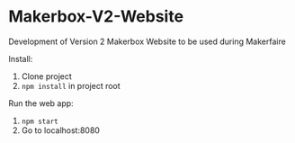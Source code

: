# Makerbox-V2-Website
Development of Version 2 Makerbox Website to be used during Makerfaire

Install:
1. Clone project
2. `npm install` in project root

Run the web app:
1. `npm start`
2. Go to localhost:8080
